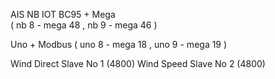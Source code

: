 
AIS NB IOT BC95  + Mega   
   ( nb 8 - mega 48  ,  nb 9 - mega 46 )

Uno + Modbus
   ( uno 8 - mega 18 , uno 9 - mega 19 )

 Wind Direct Slave No 1   (4800)
 Wind Speed Slave No 2    (4800)
  
